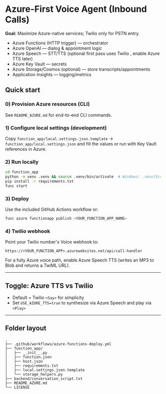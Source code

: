 # Azure-First Voice Agent (Inbound Calls)

**Goal:** Maximize Azure-native services; Twilio only for PSTN entry.
- Azure Functions (HTTP trigger) — orchestrator
- Azure OpenAI — dialog & appointment logic
- Azure Speech — STT/TTS (optional first pass uses Twilio <Say>, enable Azure TTS later)
- Azure Key Vault — secrets
- Azure Storage/Cosmos (optional) — store transcripts/appointments
- Application Insights — logging/metrics

## Quick start

### 0) Provision Azure resources (CLI)
See `README_AZURE.md` for end-to-end CLI commands.

### 1) Configure local settings (development)
Copy `function_app/local.settings.json.template` → `function_app/local.settings.json` and fill the values or run with Key Vault references in Azure.

### 2) Run locally
```bash
cd function_app
python -m venv .venv && source .venv/bin/activate  # Windows: .venv\Scripts\activate
pip install -r requirements.txt
func start
```

### 3) Deploy
Use the included GitHub Actions workflow or:
```bash
func azure functionapp publish <YOUR_FUNCTION_APP_NAME>
```

### 4) Twilio webhook
Point your Twilio number's Voice webhook to:
```
https://<YOUR_FUNCTION_APP>.azurewebsites.net/api/call-handler
```
For a fully Azure voice path, enable Azure Speech TTS (writes an MP3 to Blob and returns a TwiML <Play> URL).

---

## Toggle: Azure TTS vs Twilio <Say>
- Default = Twilio `<Say>` for simplicity
- Set `USE_AZURE_TTS=true` to synthesize via Azure Speech and play via `<Play>`

---

## Folder layout
```
.
├── .github/workflows/azure-functions-deploy.yml
├── function_app/
│   ├── __init__.py
│   ├── function.json
│   ├── host.json
│   ├── requirements.txt
│   ├── local.settings.json.template
│   └── storage_helpers.py
├── backend/conversation_script.txt
├── README_AZURE.md
└── LICENSE
```
